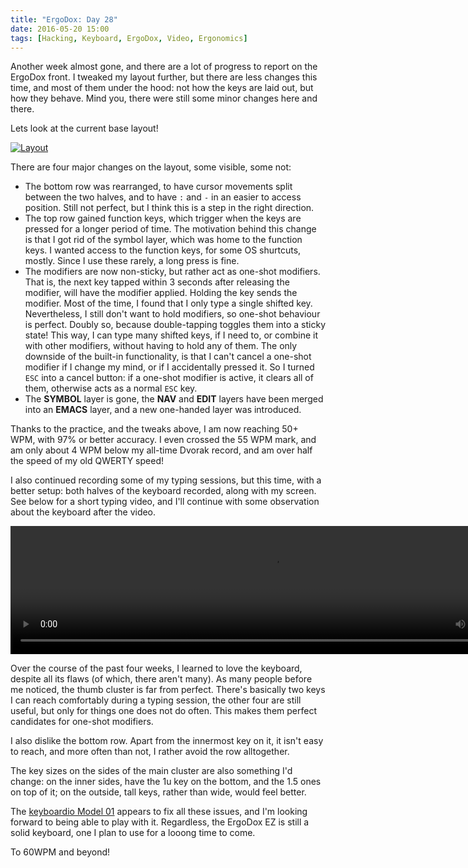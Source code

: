 ```yaml
---
title: "ErgoDox: Day 28"
date: 2016-05-20 15:00
tags: [Hacking, Keyboard, ErgoDox, Video, Ergonomics]
---
```


Another week almost gone, and there are a lot of progress to report on the
ErgoDox front. I tweaked my layout further, but there are less changes this
time, and most of them under the hood: not how the keys are laid out, but how
they behave. Mind you, there were still some minor changes here and there.

Lets look at the current base layout!

 [![Layout](/assets/asylum/images/posts/ergodox-day-28/base-layer.png)](http://www.keyboard-layout-editor.com/#/gists/28f7eb305fdbff943613e1dc7aa9e82b)

<!-- more -->

There are four major changes on the layout, some visible, some not:

* The bottom row was rearranged, to have cursor movements split between the two
  halves, and to have `:` and `-` in an easier to access position. Still not
  perfect, but I think this is a step in the right direction.
* The top row gained function keys, which trigger when the keys are pressed for
  a longer period of time. The motivation behind this change is that I got rid
  of the symbol layer, which was home to the function keys. I wanted access to
  the function keys, for some OS shurtcuts, mostly. Since I use these rarely, a
  long press is fine.
* The modifiers are now non-sticky, but rather act as one-shot modifiers. That
  is, the next key tapped within 3 seconds after releasing the modifier, will
  have the modifier applied. Holding the key sends the modifier. Most of the
  time, I found that I only type a single shifted key. Nevertheless, I still
  don't want to hold modifiers, so one-shot behaviour is perfect. Doubly so,
  because double-tapping toggles them into a sticky state! This way, I can type
  many shifted keys, if I need to, or combine it with other modifiers, without
  having to hold any of them. The only downside of the built-in functionality,
  is that I can't cancel a one-shot modifier if I change my mind, or if I
  accidentally pressed it. So I turned `ESC` into a cancel button: if a one-shot
  modifier is active, it clears all of them, otherwise acts as a normal `ESC`
  key.
* The **SYMBOL** layer is gone, the **NAV** and **EDIT** layers have been merged
  into an **EMACS** layer, and a new one-handed layer was introduced.
  
Thanks to the practice, and the tweaks above, I am now reaching 50+ WPM, with
97% or better accuracy. I even crossed the 55 WPM mark, and am only about 4 WPM
below my all-time Dvorak record, and am over half the speed of my old QWERTY
speed!

I also continued recording some of my typing sessions, but this time, with a
better setup: both halves of the keyboard recorded, along with my screen. See
below for a short typing video, and I'll continue with some observation about
the keyboard after the video.

<video src="/assets/asylum/images/posts/ergodox-day-28/typing-20160518-090550.webm"
       controls width="840" height="205" preload="auto"></video>

Over the course of the past four weeks, I learned to love the keyboard, despite
all its flaws (of which, there aren't many). As many people before me noticed,
the thumb cluster is far from perfect. There's basically two keys I can reach
comfortably during a typing session, the other four are still useful, but only
for things one does not do often. This makes them perfect candidates for
one-shot modifiers.

I also dislike the bottom row. Apart from the innermost key on it, it isn't easy
to reach, and more often than not, I rather avoid the row alltogether.

The key sizes on the sides of the main cluster are also something I'd change: on
the inner sides, have the 1u key on the bottom, and the 1.5 ones on top of it;
on the outside, tall keys, rather than wide, would feel better.

The [keyboardio Model 01][km01] appears to fix all these issues, and I'm looking
forward to being able to play with it. Regardless, the ErgoDox EZ is still a
solid keyboard, one I plan to use for a looong time to come.

 [km01]: https://shop.keyboard.io/

To 60WPM and beyond!
